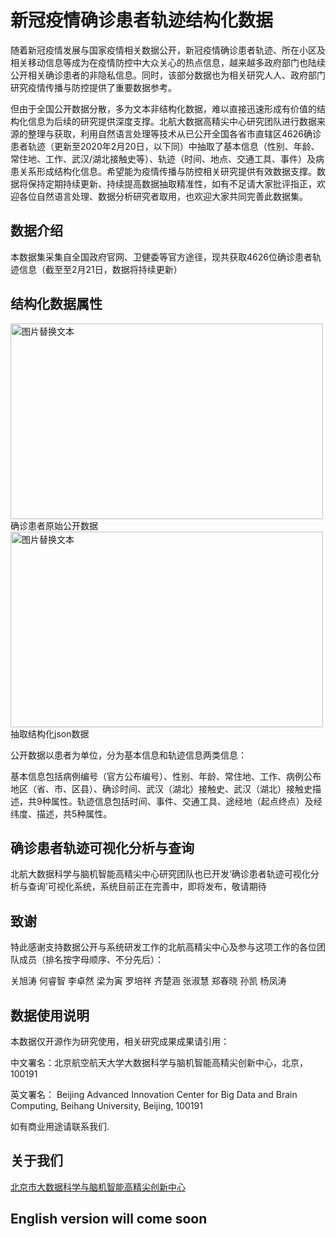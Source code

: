 # 新冠疫情确诊患者轨迹结构化数据
   随着新冠疫情发展与国家疫情相关数据公开，新冠疫情确诊患者轨迹、所在小区及相关移动信息等成为在疫情防控中大众关心的热点信息，越来越多政府部门也陆续公开相关确诊患者的非隐私信息。同时，该部分数据也为相关研究人人、政府部门研究疫情传播与防控提供了重要数据参考。

   但由于全国公开数据分散，多为文本非结构化数据，难以直接迅速形成有价值的结构化信息为后续的研究提供深度支撑。北航大数据高精尖中心研究团队进行数据来源的整理与获取，利用自然语言处理等技术从已公开全国各省市直辖区4626确诊患者轨迹（更新至2020年2月20日，以下同）中抽取了基本信息（性别、年龄、常住地、工作、武汉/湖北接触史等）、轨迹（时间、地点、交通工具、事件）及病患关系形成结构化信息。希望能为疫情传播与防控相关研究提供有效数据支撑。数据将保持定期持续更新、持续提高数据抽取精准性，如有不足请大家批评指正，欢迎各位自然语言处理、数据分析研究者取用，也欢迎大家共同完善此数据集。

## 数据介绍
本数据集采集自全国政府官网、卫健委等官方途径，现共获取4626位确诊患者轨迹信息（截至至2月21日，数据将持续更新）

## 结构化数据属性

<img src="https://github.com/BDBC-KG-NLP/track_data/blob/master/IMG/%E5%8E%9F%E5%A7%8B%E6%95%B0%E6%8D%AE.png" alt="图片替换文本" width="500" height="313" align="bottom" />
确诊患者原始公开数据

<img src="https://github.com/BDBC-KG-NLP/track_data/blob/master/IMG/%E7%A1%AE%E8%AF%8A%E6%82%A3%E8%80%85%E5%85%AC%E5%BC%80%E5%8E%9F%E5%A7%8B%E6%95%B0%E6%8D%AE.png" alt="图片替换文本" width="500" height="313" align="bottom" />
抽取结构化json数据

公开数据以患者为单位，分为基本信息和轨迹信息两类信息：

基本信息包括病例编号（官方公布编号）、性别、年龄、常住地、工作、病例公布地区（省、市、区县）、确诊时间、武汉（湖北）接触史、武汉（湖北）接触史描述，共9种属性。轨迹信息包括时间、事件、交通工具、途经地（起点终点）及经纬度、描述，共5种属性。

## 确诊患者轨迹可视化分析与查询
北航大数据科学与脑机智能高精尖中心研究团队也已开发‘确诊患者轨迹可视化分析与查询’可视化系统，系统目前正在完善中，即将发布，敬请期待

## 致谢
特此感谢支持数据公开与系统研发工作的北航高精尖中心及参与这项工作的各位团队成员（排名按字母顺序、不分先后）：

关旭涛 何睿智 李卓然 梁为寅 罗培祥 齐楚涵 张淑慧 郑春晓 孙凯 杨凤涛

## 数据使用说明
本数据仅开源作为研究使用，相关研究成果成果请引用：

   中文署名：北京航空航天大学大数据科学与脑机智能高精尖创新中心，北京， 100191 

   英文署名： Beijing Advanced Innovation Center for Big Data and Brain Computing, Beihang University, Beijing, 100191

如有商业用途请联系我们.

## 关于我们

[北京市大数据科学与脑机智能高精尖创新中心][1]

[1]:http://bdbc.buaa.edu.cn/?lang=zh

## English version will come soon
